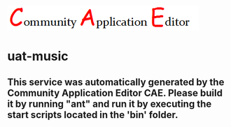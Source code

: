 ![CAE](https://github.com/testcae/application-music-app/blob/master/microservice-uat-music/img/logo.png)  

uat-music
===================


This service was automatically generated by the Community Application Editor CAE. Please build it by running "ant" and run it by executing the start scripts located in the 'bin' folder.
---------------
